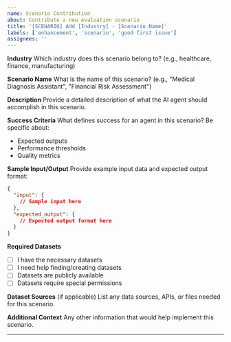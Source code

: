 ```yaml
---
name: Scenario Contribution
about: Contribute a new evaluation scenario
title: '[SCENARIO] Add [Industry] - [Scenario Name]'
labels: ['enhancement', 'scenario', 'good first issue']
assignees: ''
---
```


**Industry**
Which industry does this scenario belong to? (e.g., healthcare, finance, manufacturing)

**Scenario Name**
What is the name of this scenario? (e.g., "Medical Diagnosis Assistant", "Financial Risk Assessment")

**Description**
Provide a detailed description of what the AI agent should accomplish in this scenario.

**Success Criteria**
What defines success for an agent in this scenario? Be specific about:
- Expected outputs
- Performance thresholds
- Quality metrics

**Sample Input/Output**
Provide example input data and expected output format:

```json
{
  "input": {
    // Sample input here
  },
  "expected_output": {
    // Expected output format here
  }
}
```

**Required Datasets**
- [ ] I have the necessary datasets
- [ ] I need help finding/creating datasets
- [ ] Datasets are publicly available
- [ ] Datasets require special permissions

**Dataset Sources** (if applicable)
List any data sources, APIs, or files needed for this scenario.

**Additional Context**
Any other information that would help implement this scenario.

---
